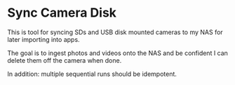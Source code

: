 # Sync Camera Disk

This is tool for syncing SDs and USB disk mounted cameras to my NAS for later importing into apps.

The goal is to ingest photos and videos onto the NAS and be confident I can delete them off the camera when done.

In addition: multiple sequential runs should be idempotent.
